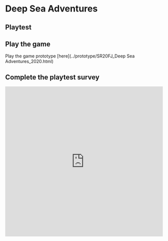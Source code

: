 # Deep Sea Adventures
## Playtest

## Play the game
Play the game prototype [here](../prototype/SR20FJ_Deep Sea Adventures_2020.html)

## Complete the playtest survey

<iframe width="640px" height= "480px" src= "https://forms.office.com/Pages/ResponsePage.aspx?id=FRGudvwe8kqlNuKyRDrxoJ91vYuDnS5NohLh-IcATvFUMDVXT041QVg1SFU3T1k1SVlIUEVVVFhGUS4u&embed=true" frameborder= "0" marginwidth= "0" marginheight= "0" style= "border: none; max-width:100%; max-height:100vh" allowfullscreen webkitallowfullscreen mozallowfullscreen msallowfullscreen> </iframe>
